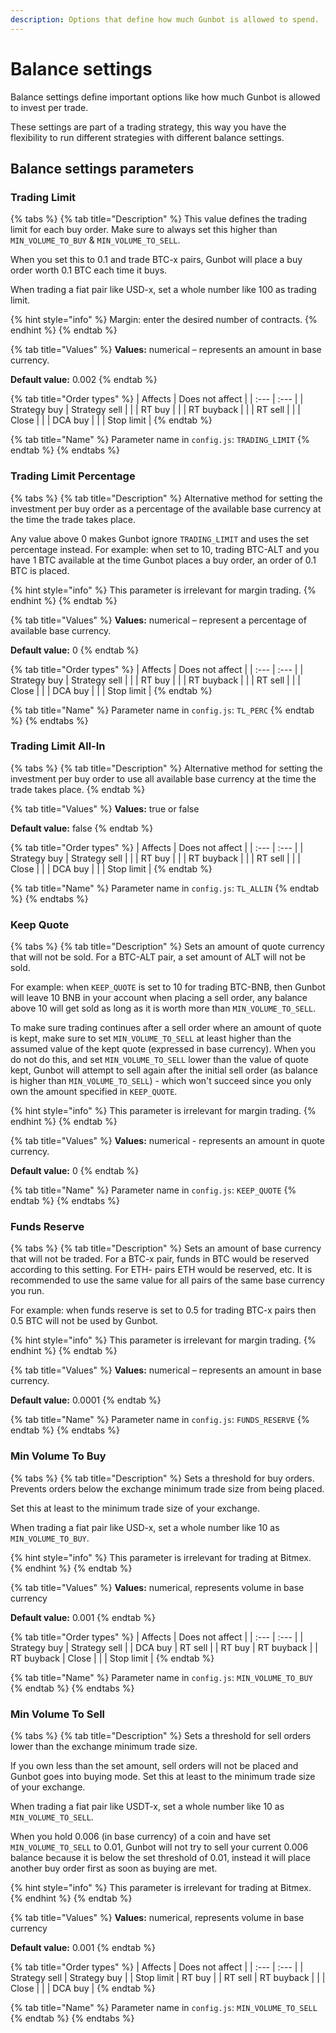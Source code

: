 ```yaml
---
description: Options that define how much Gunbot is allowed to spend.
---
```


# Balance settings

Balance settings define important options like how much Gunbot is allowed to invest per trade.

These settings are part of a trading strategy, this way you have the flexibility to run different strategies with different balance settings.

## Balance settings parameters

### Trading Limit

{% tabs %}
{% tab title="Description" %}
This value defines the trading limit for each buy order. Make sure to always set this higher than `MIN_VOLUME_TO_BUY` & `MIN_VOLUME_TO_SELL`.

When you set this to 0.1 and trade BTC-x pairs, Gunbot will place a buy order worth 0.1 BTC each time it buys.

When trading a fiat pair like USD-x, set a whole number like 100 as trading limit.

{% hint style="info" %}
Margin: enter the desired number of contracts.
{% endhint %}
{% endtab %}

{% tab title="Values" %}
**Values:** numerical – represents an amount in base currency.

**Default value:** 0.002
{% endtab %}

{% tab title="Order types" %}
| Affects | Does not affect |
| :--- | :--- |
| Strategy buy | Strategy sell |
|  | RT buy |
|  | RT buyback |
|  | RT sell |
|  | Close |
|  | DCA buy |
|  | Stop limit |
{% endtab %}

{% tab title="Name" %}
Parameter name in `config.js`: `TRADING_LIMIT`
{% endtab %}
{% endtabs %}

### Trading Limit Percentage

{% tabs %}
{% tab title="Description" %}
Alternative method for setting the investment per buy order as a percentage of the available base currency at the time the trade takes place.

Any value above 0 makes Gunbot ignore `TRADING_LIMIT` and uses the set percentage instead. For example: when set to 10, trading BTC-ALT and you have 1 BTC available at the time Gunbot places a buy order, an order of 0.1 BTC is placed.

{% hint style="info" %}
This parameter is irrelevant for margin trading.
{% endhint %}
{% endtab %}

{% tab title="Values" %}
**Values:** numerical – represent a percentage of available base currency.

**Default value:** 0
{% endtab %}

{% tab title="Order types" %}
| Affects | Does not affect |
| :--- | :--- |
| Strategy buy | Strategy sell |
|  | RT buy |
|  | RT buyback |
|  | RT sell |
|  | Close |
|  | DCA buy |
|  | Stop limit |
{% endtab %}

{% tab title="Name" %}
Parameter name in `config.js`: `TL_PERC`
{% endtab %}
{% endtabs %}

### Trading Limit All-In

{% tabs %}
{% tab title="Description" %}
Alternative method for setting the investment per buy order to use all available base currency at the time the trade takes place.
{% endtab %}

{% tab title="Values" %}
**Values:** true or false

**Default value:** false
{% endtab %}

{% tab title="Order types" %}
| Affects | Does not affect |
| :--- | :--- |
| Strategy buy | Strategy sell |
|  | RT buy |
|  | RT buyback |
|  | RT sell |
|  | Close |
|  | DCA buy |
|  | Stop limit |
{% endtab %}

{% tab title="Name" %}
Parameter name in `config.js`: `TL_ALLIN`
{% endtab %}
{% endtabs %}

### Keep Quote

{% tabs %}
{% tab title="Description" %}
Sets an amount of quote currency that will not be sold. For a BTC-ALT pair, a set amount of ALT will not be sold.

For example: when `KEEP_QUOTE` is set to 10 for trading BTC-BNB, then Gunbot will leave 10 BNB in your account when placing a sell order, any balance above 10 will get sold as long as it is worth more than `MIN_VOLUME_TO_SELL`.

To make sure trading continues after a sell order where an amount of quote is kept, make sure to set `MIN_VOLUME_TO_SELL` at least higher than the assumed value of the kept quote \(expressed in base currency\). When you do not do this, and set `MIN_VOLUME_TO_SELL` lower than the value of quote kept, Gunbot will attempt to sell again after the initial sell order \(as balance is higher than `MIN_VOLUME_TO_SELL`\) - which won't succeed since you only own the amount specified in `KEEP_QUOTE`.

{% hint style="info" %}
This parameter is irrelevant for margin trading.
{% endhint %}
{% endtab %}

{% tab title="Values" %}
**Values:** numerical - represents an amount in quote currency.

**Default value:** 0
{% endtab %}

{% tab title="Name" %}
Parameter name in `config.js`: `KEEP_QUOTE`
{% endtab %}
{% endtabs %}

### Funds Reserve

{% tabs %}
{% tab title="Description" %}
Sets an amount of base currency that will not be traded. For a BTC-x pair, funds in BTC would be reserved according to this setting. For ETH- pairs ETH would be reserved, etc. It is recommended to use the same value for all pairs of the same base currency you run.

For example: when funds reserve is set to 0.5 for trading BTC-x pairs then 0.5 BTC will not be used by Gunbot.

{% hint style="info" %}
This parameter is irrelevant for margin trading.
{% endhint %}
{% endtab %}

{% tab title="Values" %}
**Values:** numerical – represents an amount in base currency.

**Default value:** 0.0001
{% endtab %}

{% tab title="Name" %}
Parameter name in `config.js`: `FUNDS_RESERVE`
{% endtab %}
{% endtabs %}

### Min Volume To Buy

{% tabs %}
{% tab title="Description" %}
Sets a threshold for buy orders. Prevents orders below the exchange minimum trade size from being placed.

Set this at least to the minimum trade size of your exchange.

When trading a fiat pair like USD-x, set a whole number like 10 as `MIN_VOLUME_TO_BUY`.

{% hint style="info" %}
This parameter is irrelevant for trading at Bitmex.
{% endhint %}
{% endtab %}

{% tab title="Values" %}
**Values:** numerical, represents volume in base currency

**Default value:** 0.001
{% endtab %}

{% tab title="Order types" %}
| Affects | Does not affect |
| :--- | :--- |
| Strategy buy | Strategy sell |
| DCA buy | RT sell |
| RT buy | RT buyback |
| RT buyback | Close |
|  | Stop limit |
{% endtab %}

{% tab title="Name" %}
Parameter name in `config.js`: `MIN_VOLUME_TO_BUY`
{% endtab %}
{% endtabs %}

### Min Volume To Sell

{% tabs %}
{% tab title="Description" %}
Sets a threshold for sell orders lower than the exchange minimum trade size.

If you own less than the set amount, sell orders will not be placed and Gunbot goes into buying mode. Set this at least to the minimum trade size of your exchange.

When trading a fiat pair like USDT-x, set a whole number like 10 as `MIN_VOLUME_TO_SELL`.

When you hold 0.006 \(in base currency\) of a coin and have set `MIN_VOLUME_TO_SELL` to 0.01, Gunbot will not try to sell your current 0.006 balance because it is below the set threshold of 0.01, instead it will place another buy order first as soon as buying are met.

{% hint style="info" %}
This parameter is irrelevant for trading at Bitmex.
{% endhint %}
{% endtab %}

{% tab title="Values" %}
**Values:** numerical, represents volume in base currency

**Default value:** 0.001
{% endtab %}

{% tab title="Order types" %}
| Affects | Does not affect |
| :--- | :--- |
| Strategy sell | Strategy buy |
| Stop limit | RT buy |
| RT sell | RT buyback |
|  | Close |
|  | DCA buy |
{% endtab %}

{% tab title="Name" %}
Parameter name in `config.js`: `MIN_VOLUME_TO_SELL`
{% endtab %}
{% endtabs %}

